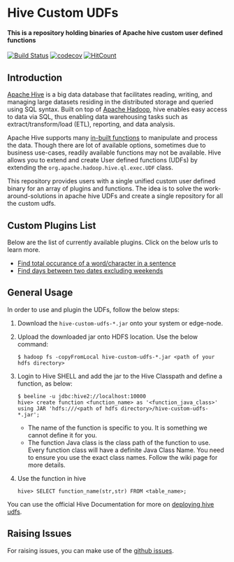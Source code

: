 # Hive Custom UDFs
#### This is a repository holding binaries of Apache hive custom user defined functions

[![Build Status](https://travis-ci.org/rishuatgithub/hive-custom-udfs.svg?branch=master)](https://travis-ci.org/rishuatgithub/hive-custom-udfs) 
[![codecov](https://codecov.io/gh/rishuatgithub/hive-custom-udfs/branch/master/graph/badge.svg)](https://codecov.io/gh/rishuatgithub/hive-custom-udfs) 
[![HitCount](http://hits.dwyl.com/rishuatgithub/hive-custom-udfs.svg)](http://hits.dwyl.com/rishuatgithub/hive-custom-udfs)

## Introduction

[Apache Hive](https://hive.apache.org) is a big data database that facilitates reading, writing, and managing large datasets residing in the distributed storage and queried using SQL syntax.
Built on top of [Apache Hadoop](http://hadoop.apache.org), hive enables easy access to data via SQL, thus enabling data warehousing tasks such as extract/transform/load (ETL), reporting, and data analysis.

Apache Hive supports many [in-built functions](https://cwiki.apache.org/confluence/display/Hive/LanguageManual+UDF) to manipulate and process the data. 
Though there are lot of available options, sometimes due to business use-cases, readily available functions may not be available.
Hive allows you to extend and create User defined functions (UDFs) by extending the `org.apache.hadoop.hive.ql.exec.UDF` class. 

This repository provides users with a single unified custom user defined binary for an array of plugins and functions. 
The idea is to solve the work-around-solutions in apache hive UDFs and create a single repository for all the custom udfs.

## Custom Plugins List

Below are the list of currently available plugins. Click on the below urls to learn more.

- [Find total occurance of a word/character in a sentence](https://github.com/rishuatgithub/hive-custom-udfs/wiki/Find-total-occurance-of-a-word-character-in-a-sentence)
- [Find days between two dates excluding weekends](https://github.com/rishuatgithub/hive-custom-udfs/wiki/Find-days-between-two-dates-excluding-weekends)

## General Usage

In order to use and plugin the UDFs, follow the below steps:

1. Download the `hive-custom-udfs-*.jar` onto your system or edge-node.
2. Upload the downloaded jar onto HDFS location. Use the below command:

       $ hadoop fs -copyFromLocal hive-custom-udfs-*.jar <path of your hdfs directory>
       
3. Login to Hive SHELL and add the jar to the Hive Classpath and define a function, as below:
        
       $ beeline -u jdbc:hive2://localhost:10000
       hive> create function <function_name> as '<function_java_class>' using JAR 'hdfs:///<path of hdfs directory>/hive-custom-udfs-*.jar';

    - The name of the function is specific to you. It is something we cannot define it for you.
    - The function Java class is the class path of the function to use. Every function class will have a definite Java Class Name. You need to ensure you use the exact class names. Follow the wiki page for more details. 

4. Use the function in hive
 
       hive> SELECT function_name(str,str) FROM <table_name>;

You can use the official Hive Documentation for more on [deploying hive udfs](https://cwiki.apache.org/confluence/display/Hive/HivePlugins#HivePlugins-DeployingJarsforUserDefinedFunctionsandUserDefinedSerDes).


## Raising Issues

For raising issues, you can make use of the [github issues](https://github.com/rishuatgithub/hive-custom-udfs/issues).